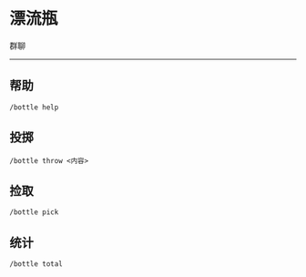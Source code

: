 # 漂流瓶
<span class="span-group">群聊</span>

---

## 帮助
```
/bottle help
```

## 投掷
```
/bottle throw <内容>
```

## 捡取
```
/bottle pick
```

## 统计
```
/bottle total
```